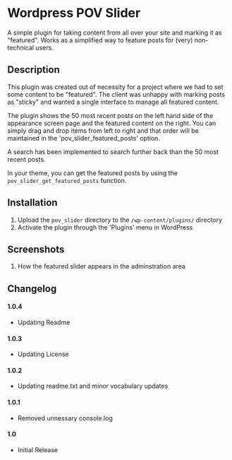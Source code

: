 Wordpress POV Slider
==========

A simple plugin for taking content from all over your site and marking it as "featured". Works as a simplified way to feature posts for (very) non-technical users.

Description
----------

This plugin was created out of necessity for a project where we had to set some content to be "featured". The client was unhappy with marking posts as "sticky" and wanted a single interface to manage all featured content.

The plugin shows the 50 most recent posts on the left hand side of the appearance screen page and the featured content on the right. You can simply drag and drop items from left to right and that order will be maintained in the 'pov_slider_featured_posts' option.

A search has been implemented to search further back than the 50 most recent posts.

In your theme, you can get the featured posts by using the `pov_slider_get_featured_posts` function.

Installation
----------

1. Upload the `pov_slider` directory to the `/wp-content/plugins/` directory
2. Activate the plugin through the 'Plugins' menu in WordPress

Screenshots
----------

1. How the featured slider appears in the adminstration area

Changelog
----------

#### 1.0.4
* Updating Readme

#### 1.0.3
* Updating License

#### 1.0.2
* Updating readme.txt and minor vocabulary updates

#### 1.0.1
* Removed unnessary console.log

#### 1.0
* Initial Release